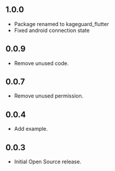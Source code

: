 ## 1.0.0

* Package renamed to kageguard_flutter
* Fixed android connection state

## 0.0.9

* Remove unused code.

## 0.0.7

* Remove unused permission.

## 0.0.4

* Add example.

## 0.0.3

* Initial Open Source release.
